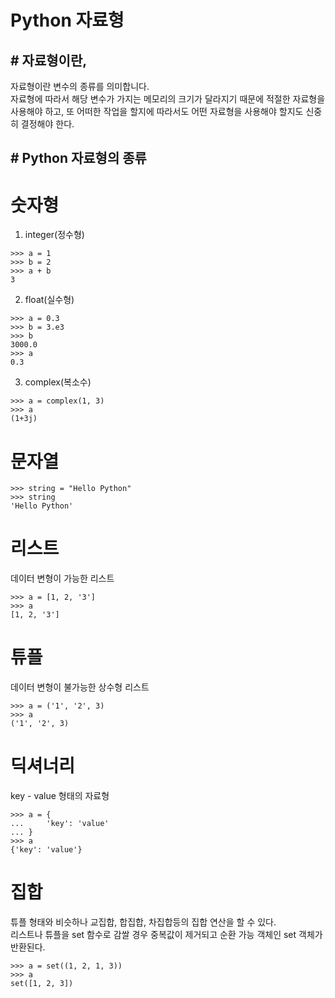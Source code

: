 # Python 자료형

## \# 자료형이란,

자료형이란 변수의 종류를 의미합니다.  
자료형에 따라서 해당 변수가 가지는 메모리의 크기가 달라지기 때문에 적절한 자료형을 사용해야 하고, 또
어떠한 작업을 할지에 따라서도 어떤 자료형을 사용해야 할지도 신중히 결정해야 한다.

## \# Python 자료형의 종류

# 숫자형

1. integer(정수형)

```
>>> a = 1
>>> b = 2
>>> a + b
3
```

2. float(실수형)

```
>>> a = 0.3
>>> b = 3.e3
>>> b
3000.0
>>> a
0.3
```

3. complex(복소수)

```
>>> a = complex(1, 3)
>>> a
(1+3j)
```

# 문자열

```
>>> string = "Hello Python"
>>> string
'Hello Python'
```

# 리스트

데이터 변형이 가능한 리스트

```
>>> a = [1, 2, '3']
>>> a
[1, 2, '3']
```

# 튜플

데이터 변형이 불가능한 상수형 리스트

```
>>> a = ('1', '2', 3)
>>> a
('1', '2', 3)
```

# 딕셔너리

key - value 형태의 자료형

```
>>> a = {
...     'key': 'value'
... }
>>> a
{'key': 'value'}
```

# 집합

튜플 형태와 비슷하나 교집합, 합집합, 차집합등의 집합 연산을 할 수 있다.  
리스트나 튜플을 set 함수로 감쌀 경우 중복값이 제거되고 순환 가능 객체인 set 객체가 반환된다.

```
>>> a = set((1, 2, 1, 3))
>>> a
set([1, 2, 3])
```
